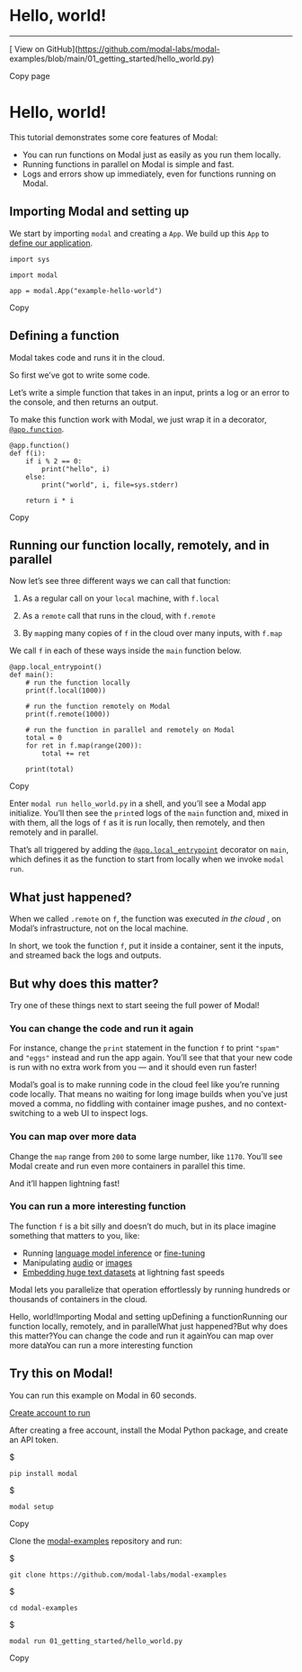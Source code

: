 # Hello, world!

* * *

[ View on GitHub](https://github.com/modal-labs/modal-
examples/blob/main/01_getting_started/hello_world.py)

Copy page

# Hello, world!

This tutorial demonstrates some core features of Modal:

  * You can run functions on Modal just as easily as you run them locally.
  * Running functions in parallel on Modal is simple and fast.
  * Logs and errors show up immediately, even for functions running on Modal.

## Importing Modal and setting up

We start by importing `modal` and creating a `App`. We build up this `App` to
[define our application](https://modal.com/docs/guide/apps).

    import sys

    import modal

    app = modal.App("example-hello-world")

Copy

## Defining a function

Modal takes code and runs it in the cloud.

So first we’ve got to write some code.

Let’s write a simple function that takes in an input, prints a log or an error
to the console, and then returns an output.

To make this function work with Modal, we just wrap it in a decorator,
[`@app.function`](https://modal.com/docs/reference/modal.App#function).

    @app.function()
    def f(i):
        if i % 2 == 0:
            print("hello", i)
        else:
            print("world", i, file=sys.stderr)

        return i * i

Copy

## Running our function locally, remotely, and in parallel

Now let’s see three different ways we can call that function:

  1. As a regular call on your `local` machine, with `f.local`

  2. As a `remote` call that runs in the cloud, with `f.remote`

  3. By `map`ping many copies of `f` in the cloud over many inputs, with `f.map`

We call `f` in each of these ways inside the `main` function below.

    @app.local_entrypoint()
    def main():
        # run the function locally
        print(f.local(1000))

        # run the function remotely on Modal
        print(f.remote(1000))

        # run the function in parallel and remotely on Modal
        total = 0
        for ret in f.map(range(200)):
            total += ret

        print(total)

Copy

Enter `modal run hello_world.py` in a shell, and you’ll see a Modal app
initialize. You’ll then see the `print`ed logs of the `main` function and,
mixed in with them, all the logs of `f` as it is run locally, then remotely,
and then remotely and in parallel.

That’s all triggered by adding the
[`@app.local_entrypoint`](https://modal.com/docs/reference/modal.App#local_entrypoint)
decorator on `main`, which defines it as the function to start from locally
when we invoke `modal run`.

## What just happened?

When we called `.remote` on `f`, the function was executed _in the cloud_ , on
Modal’s infrastructure, not on the local machine.

In short, we took the function `f`, put it inside a container, sent it the
inputs, and streamed back the logs and outputs.

## But why does this matter?

Try one of these things next to start seeing the full power of Modal!

### You can change the code and run it again

For instance, change the `print` statement in the function `f` to print
`"spam"` and `"eggs"` instead and run the app again. You’ll see that that your
new code is run with no extra work from you — and it should even run faster!

Modal’s goal is to make running code in the cloud feel like you’re running
code locally. That means no waiting for long image builds when you’ve just
moved a comma, no fiddling with container image pushes, and no context-
switching to a web UI to inspect logs.

### You can map over more data

Change the `map` range from `200` to some large number, like `1170`. You’ll
see Modal create and run even more containers in parallel this time.

And it’ll happen lightning fast!

### You can run a more interesting function

The function `f` is a bit silly and doesn’t do much, but in its place imagine
something that matters to you, like:

  * Running [language model inference](https://modal.com/docs/examples/vllm_inference) or [fine-tuning](https://modal.com/docs/examples/slack-finetune)
  * Manipulating [audio](https://modal.com/docs/examples/musicgen) or [images](https://modal.com/docs/examples/diffusers_lora_finetune)
  * [Embedding huge text datasets](https://modal.com/docs/examples/amazon_embeddings) at lightning fast speeds

Modal lets you parallelize that operation effortlessly by running hundreds or
thousands of containers in the cloud.

Hello, world!Importing Modal and setting upDefining a functionRunning our
function locally, remotely, and in parallelWhat just happened?But why does
this matter?You can change the code and run it againYou can map over more
dataYou can run a more interesting function

## Try this on Modal!

You can run this example on Modal in 60 seconds.

[Create account to run](/signup)

After creating a free account, install the Modal Python package, and create an
API token.

$

    pip install modal

$

    modal setup

Copy

Clone the [modal-examples](https://github.com/modal-labs/modal-examples)
repository and run:

$

    git clone https://github.com/modal-labs/modal-examples

$

    cd modal-examples

$

    modal run 01_getting_started/hello_world.py

Copy
